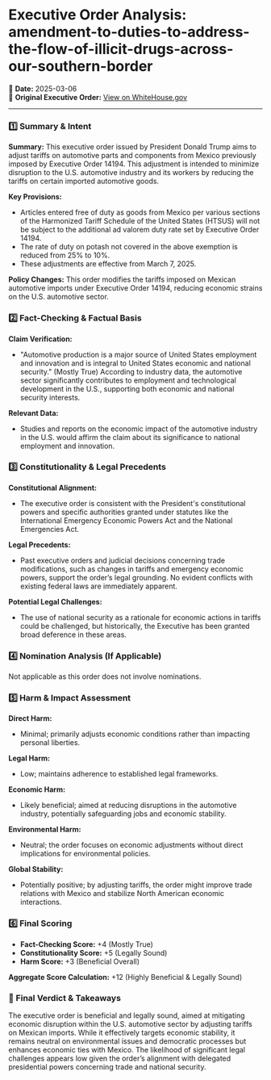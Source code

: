 # Executive Order Analysis: amendment-to-duties-to-address-the-flow-of-illicit-drugs-across-our-southern-border

📅 **Date:** 2025-03-06  
🔗 **Original Executive Order:** [View on WhiteHouse.gov](https://www.whitehouse.gov/presidential-actions/2025/03/amendment-to-duties-to-address-the-flow-of-illicit-drugs-across-our-southern-border/)

---

### **1️⃣ Summary & Intent**
**Summary:**
This executive order issued by President Donald Trump aims to adjust tariffs on automotive parts and components from Mexico previously imposed by Executive Order 14194. This adjustment is intended to minimize disruption to the U.S. automotive industry and its workers by reducing the tariffs on certain imported automotive goods.

**Key Provisions:**
- Articles entered free of duty as goods from Mexico per various sections of the Harmonized Tariff Schedule of the United States (HTSUS) will not be subject to the additional ad valorem duty rate set by Executive Order 14194.
- The rate of duty on potash not covered in the above exemption is reduced from 25% to 10%.
- These adjustments are effective from March 7, 2025.

**Policy Changes:**
This order modifies the tariffs imposed on Mexican automotive imports under Executive Order 14194, reducing economic strains on the U.S. automotive sector.

### **2️⃣ Fact-Checking & Factual Basis**
**Claim Verification:**
- "Automotive production is a major source of United States employment and innovation and is integral to United States economic and national security." (Mostly True) According to industry data, the automotive sector significantly contributes to employment and technological development in the U.S., supporting both economic and national security interests.

**Relevant Data:**
- Studies and reports on the economic impact of the automotive industry in the U.S. would affirm the claim about its significance to national employment and innovation.

### **3️⃣ Constitutionality & Legal Precedents**
**Constitutional Alignment:**
- The executive order is consistent with the President's constitutional powers and specific authorities granted under statutes like the International Emergency Economic Powers Act and the National Emergencies Act.

**Legal Precedents:**
- Past executive orders and judicial decisions concerning trade modifications, such as changes in tariffs and emergency economic powers, support the order’s legal grounding. No evident conflicts with existing federal laws are immediately apparent.

**Potential Legal Challenges:**
- The use of national security as a rationale for economic actions in tariffs could be challenged, but historically, the Executive has been granted broad deference in these areas.

### **4️⃣ Nomination Analysis (If Applicable)**
Not applicable as this order does not involve nominations.

### **5️⃣ Harm & Impact Assessment**
**Direct Harm:**
- Minimal; primarily adjusts economic conditions rather than impacting personal liberties.

**Legal Harm:**
- Low; maintains adherence to established legal frameworks.

**Economic Harm:**
- Likely beneficial; aimed at reducing disruptions in the automotive industry, potentially safeguarding jobs and economic stability.

**Environmental Harm:**
- Neutral; the order focuses on economic adjustments without direct implications for environmental policies.

**Global Stability:**
- Potentially positive; by adjusting tariffs, the order might improve trade relations with Mexico and stabilize North American economic interactions.

### **6️⃣ Final Scoring**
- **Fact-Checking Score:** +4 (Mostly True)
- **Constitutionality Score:** +5 (Legally Sound)
- **Harm Score:** +3 (Beneficial Overall)

**Aggregate Score Calculation:** +12 (Highly Beneficial & Legally Sound)

### **🔎 Final Verdict & Takeaways**
The executive order is beneficial and legally sound, aimed at mitigating economic disruption within the U.S. automotive sector by adjusting tariffs on Mexican imports. While it effectively targets economic stability, it remains neutral on environmental issues and democratic processes but enhances economic ties with Mexico. The likelihood of significant legal challenges appears low given the order’s alignment with delegated presidential powers concerning trade and national security.
